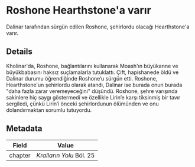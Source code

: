 # Roshone Hearthstone'a varır
Dalinar tarafından sürgün edilen Roshone, şehirlordu olacağı Hearthstone'a varır.

## Details
Kholinar'da, Roshone, bağlantılarını kullanarak Moash'ın büyükanne ve büyükbabasını haksız suçlamalarla tutuklattı. Çift, hapishanede öldü ve Dalinar durumu öğrendiğinde Roshone’u sürgün etti. Roshone, Hearthstone'un şehirlordu olarak atandı, Dalinar ise burada onun burada "daha fazla zarar veremeyeceğini" düşündü. Roshone, şehre varışında sakinlere hiç saygı göstermedi ve özellikle Lirin’e karşı tiksinmiş bir tavır sergiledi, çünkü Lirin’i önceki şehirlordunun ölümünden ve onu dolandırmaktan sorumlu tutuyordu.

## Metadata
| Field | Value |
| ----- | ----- |
| chapter | *Kralların Yolu* Böl. 25 |
